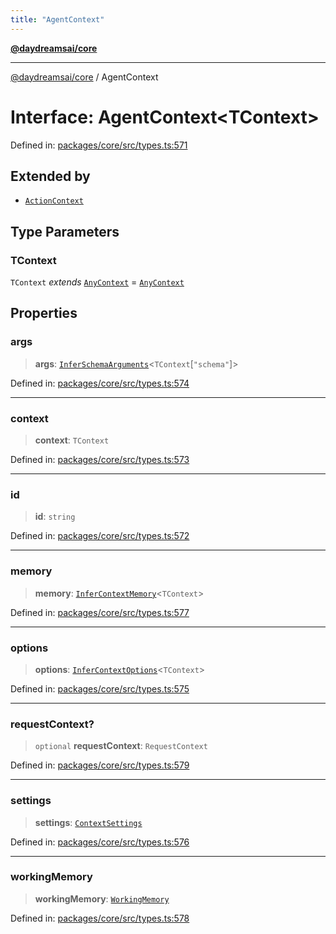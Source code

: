 ```yaml
---
title: "AgentContext"
---
```


[**@daydreamsai/core**](./api-reference.md)

***

[@daydreamsai/core](./api-reference.md) / AgentContext

# Interface: AgentContext\<TContext\>

Defined in: [packages/core/src/types.ts:571](https://github.com/dojoengine/daydreams/blob/bbf75946e0d6d99fbdde4cebb2f8a4e8926724f1/packages/core/src/types.ts#L571)

## Extended by

- [`ActionContext`](./ActionContext.md)

## Type Parameters

### TContext

`TContext` *extends* [`AnyContext`](./AnyContext.md) = [`AnyContext`](./AnyContext.md)

## Properties

### args

> **args**: [`InferSchemaArguments`](./InferSchemaArguments.md)\<`TContext`\[`"schema"`\]\>

Defined in: [packages/core/src/types.ts:574](https://github.com/dojoengine/daydreams/blob/bbf75946e0d6d99fbdde4cebb2f8a4e8926724f1/packages/core/src/types.ts#L574)

***

### context

> **context**: `TContext`

Defined in: [packages/core/src/types.ts:573](https://github.com/dojoengine/daydreams/blob/bbf75946e0d6d99fbdde4cebb2f8a4e8926724f1/packages/core/src/types.ts#L573)

***

### id

> **id**: `string`

Defined in: [packages/core/src/types.ts:572](https://github.com/dojoengine/daydreams/blob/bbf75946e0d6d99fbdde4cebb2f8a4e8926724f1/packages/core/src/types.ts#L572)

***

### memory

> **memory**: [`InferContextMemory`](./InferContextMemory.md)\<`TContext`\>

Defined in: [packages/core/src/types.ts:577](https://github.com/dojoengine/daydreams/blob/bbf75946e0d6d99fbdde4cebb2f8a4e8926724f1/packages/core/src/types.ts#L577)

***

### options

> **options**: [`InferContextOptions`](./InferContextOptions.md)\<`TContext`\>

Defined in: [packages/core/src/types.ts:575](https://github.com/dojoengine/daydreams/blob/bbf75946e0d6d99fbdde4cebb2f8a4e8926724f1/packages/core/src/types.ts#L575)

***

### requestContext?

> `optional` **requestContext**: `RequestContext`

Defined in: [packages/core/src/types.ts:579](https://github.com/dojoengine/daydreams/blob/bbf75946e0d6d99fbdde4cebb2f8a4e8926724f1/packages/core/src/types.ts#L579)

***

### settings

> **settings**: [`ContextSettings`](./ContextSettings.md)

Defined in: [packages/core/src/types.ts:576](https://github.com/dojoengine/daydreams/blob/bbf75946e0d6d99fbdde4cebb2f8a4e8926724f1/packages/core/src/types.ts#L576)

***

### workingMemory

> **workingMemory**: [`WorkingMemory`](./WorkingMemory.md)

Defined in: [packages/core/src/types.ts:578](https://github.com/dojoengine/daydreams/blob/bbf75946e0d6d99fbdde4cebb2f8a4e8926724f1/packages/core/src/types.ts#L578)
